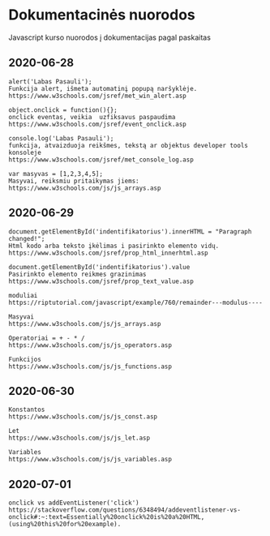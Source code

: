 # Dokumentacinės nuorodos 
 Javascript kurso nuorodos į dokumentacijas pagal paskaitas
 
## 2020-06-28
	alert('Labas Pasauli');
	Funkcija alert, išmeta automatinį popupą naršyklėje.
	https://www.w3schools.com/jsref/met_win_alert.asp
	
	object.onclick = function(){};
	onclick eventas, veikia  uzfiksavus paspaudima
	https://www.w3schools.com/jsref/event_onclick.asp
	
	console.log('Labas Pasauli');
	funkcija, atvaizduoja reikšmes, tekstą ar objektus developer tools konsoleje
	https://www.w3schools.com/jsref/met_console_log.asp
	
	var masyvas = [1,2,3,4,5];
	Masyvai, reiksmiu pritaikymas jiems:
	https://www.w3schools.com/js/js_arrays.asp
	
	
## 2020-06-29
	document.getElementById('indentifikatorius').innerHTML = "Paragraph changed!";
	Html kodo arba teksto įkėlimas i pasirinkto elemento vidų.
	https://www.w3schools.com/jsref/prop_html_innerhtml.asp
	
	document.getElementById('indentifikatorius').value 
	Pasirinkto elemento reikmes grazinimas
	https://www.w3schools.com/jsref/prop_text_value.asp
	
	moduliai
	https://riptutorial.com/javascript/example/760/remainder---modulus----
	
	Masyvai
	https://www.w3schools.com/js/js_arrays.asp
	
	Operatoriai = + - * /
	https://www.w3schools.com/js/js_operators.asp
	
	Funkcijos
	https://www.w3schools.com/js/js_functions.asp
	
## 2020-06-30
	
	Konstantos
	https://www.w3schools.com/js/js_const.asp
	
	Let
	https://www.w3schools.com/js/js_let.asp
	
	Variables
	https://www.w3schools.com/js/js_variables.asp
	
## 2020-07-01
	onclick vs addEventListener('click')
	https://stackoverflow.com/questions/6348494/addeventlistener-vs-onclick#:~:text=Essentially%20onclick%20is%20a%20HTML,(using%20this%20for%20example).